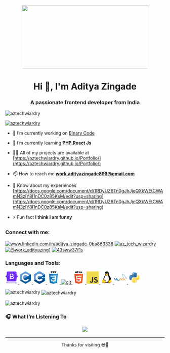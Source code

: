 <div align="center">
  <img align="center" height="200px" width="400px" src="https://camo.githubusercontent.com/85add4a9633786947f86fe4e86eb5aca6b190ff47345434755a0d98f488fefa7/68747470733a2f2f646576656c6f706572732e67697068792e636f6d2f6272616e63682f6d61737465722f7374617469632f6170692d35313264333663303936363236383237313731303861333862626235633537642e676966"/>
</div>
<h1 align="center">Hi 👋, I'm Aditya Zingade</h1>
<h3 align="center">A passionate frontend developer from India</h3>

<p align="left"> <img src="https://komarev.com/ghpvc/?username=aztechwiardry&label=Profile%20views&color=0e75b6&style=flat" alt="aztechwiardry" /> </p>

<p align="left"> <a href="https://github.com/ryo-ma/github-profile-trophy"><img src="https://github-profile-trophy.vercel.app/?username=aztechwiardry" alt="aztechwiardry" /></a> </p>

- 🔭 I’m currently working on [Binary Code](https://github.com/AdityaPatil108/BinaryCode.git)

- 🌱 I’m currently learning **PHP,React Js**

- 👨‍💻 All of my projects are available at [https://aztechwiardry.github.io/Portfolio/](https://aztechwiardry.github.io/Portfolio/)

- 📫 How to reach me **work.adityazingade896@gmail.com**

- 📄 Know about my experiences [https://docs.google.com/document/d/1RDyUZ6Tn0gJhJjeQXkWEtCWAmN3zlY8I1nDC0z85KsM/edit?usp=sharing](https://docs.google.com/document/d/1RDyUZ6Tn0gJhJjeQXkWEtCWAmN3zlY8I1nDC0z85KsM/edit?usp=sharing)

- ⚡ Fun fact **I think I am funny**

<h3 align="left">Connect with me:</h3>
<p align="left">
<a href="https://linkedin.com/in/www.linkedin.com/in/aditya-zingade-0ba863336" target="blank"><img align="center" src="https://raw.githubusercontent.com/rahuldkjain/github-profile-readme-generator/master/src/images/icons/Social/linked-in-alt.svg" alt="www.linkedin.com/in/aditya-zingade-0ba863336" height="30" width="40" /></a>
<a href="https://instagram.com/az_tech_wizardry" target="blank"><img align="center" src="https://raw.githubusercontent.com/rahuldkjain/github-profile-readme-generator/master/src/images/icons/Social/instagram.svg" alt="az_tech_wizardry" height="30" width="40" /></a>
<a href="https://www.hackerrank.com/@work_adityazing1" target="blank"><img align="center" src="https://raw.githubusercontent.com/rahuldkjain/github-profile-readme-generator/master/src/images/icons/Social/hackerrank.svg" alt="@work_adityazing1" height="30" width="40" /></a>
<a href="https://www.leetcode.com/43sww37f1s" target="blank"><img align="center" src="https://raw.githubusercontent.com/rahuldkjain/github-profile-readme-generator/master/src/images/icons/Social/leet-code.svg" alt="43sww37f1s" height="30" width="40" /></a>
</p>

<h3 align="left">Languages and Tools:</h3>
<p align="left"> <a href="https://getbootstrap.com" target="_blank" rel="noreferrer"> <img src="https://raw.githubusercontent.com/devicons/devicon/master/icons/bootstrap/bootstrap-plain-wordmark.svg" alt="bootstrap" width="40" height="40"/> </a> <a href="https://www.cprogramming.com/" target="_blank" rel="noreferrer"> <img src="https://raw.githubusercontent.com/devicons/devicon/master/icons/c/c-original.svg" alt="c" width="40" height="40"/> </a> <a href="https://www.w3schools.com/cpp/" target="_blank" rel="noreferrer"> <img src="https://raw.githubusercontent.com/devicons/devicon/master/icons/cplusplus/cplusplus-original.svg" alt="cplusplus" width="40" height="40"/> </a> <a href="https://www.w3schools.com/css/" target="_blank" rel="noreferrer"> <img src="https://raw.githubusercontent.com/devicons/devicon/master/icons/css3/css3-original-wordmark.svg" alt="css3" width="40" height="40"/> </a> <a href="https://git-scm.com/" target="_blank" rel="noreferrer"> <img src="https://www.vectorlogo.zone/logos/git-scm/git-scm-icon.svg" alt="git" width="40" height="40"/> </a> <a href="https://www.w3.org/html/" target="_blank" rel="noreferrer"> <img src="https://raw.githubusercontent.com/devicons/devicon/master/icons/html5/html5-original-wordmark.svg" alt="html5" width="40" height="40"/> </a> <a href="https://developer.mozilla.org/en-US/docs/Web/JavaScript" target="_blank" rel="noreferrer"> <img src="https://raw.githubusercontent.com/devicons/devicon/master/icons/javascript/javascript-original.svg" alt="javascript" width="40" height="40"/> </a> <a href="https://www.linux.org/" target="_blank" rel="noreferrer"> <img src="https://raw.githubusercontent.com/devicons/devicon/master/icons/linux/linux-original.svg" alt="linux" width="40" height="40"/> </a> <a href="https://www.mysql.com/" target="_blank" rel="noreferrer"> <img src="https://raw.githubusercontent.com/devicons/devicon/master/icons/mysql/mysql-original-wordmark.svg" alt="mysql" width="40" height="40"/> </a> <a href="https://www.python.org" target="_blank" rel="noreferrer"> <img src="https://raw.githubusercontent.com/devicons/devicon/master/icons/python/python-original.svg" alt="python" width="40" height="40"/> </a> </p>

<p><img align="left" src="https://github-readme-stats.vercel.app/api/top-langs?username=aztechwiardry&show_icons=true&locale=en&layout=compact" alt="aztechwiardry" /></p>

<p>&nbsp;<img align="center" src="https://github-readme-stats.vercel.app/api?username=aztechwiardry&show_icons=true&locale=en" alt="aztechwiardry" /></p>

<p><img align="center" src="https://github-readme-streak-stats.herokuapp.com/?user=aztechwiardry&" alt="aztechwiardry" /></p>

### 🎧 What I’m Listening To

<p align="center">
  <a href="https://open.spotify.com/user/31dp2c7okvvz6k5mcogjxgevvtfu">
    <img src="https://open.spotify.com/playlist/37i9dQZF1DWTwbZHrJRIgD?si=mi55VGAhRLejtw5VOVqAIQ" width="400"/>
  </a>
</p>

----

<p align="center">
  Thanks for visiting 😎🤝
</p>
